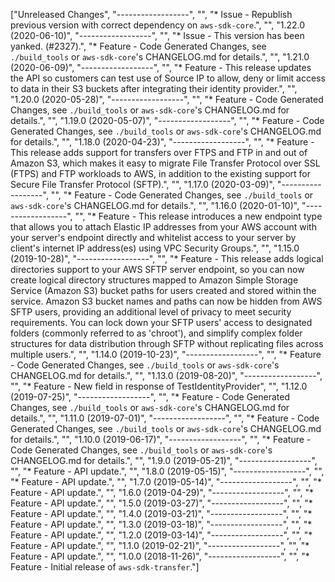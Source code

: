 ["Unreleased Changes", "------------------", "", "* Issue - Republish previous version with correct dependency on `aws-sdk-core`.", "", "1.22.0 (2020-06-10)", "------------------", "", "* Issue - This version has been yanked. (#2327).", "* Feature - Code Generated Changes, see `./build_tools` or `aws-sdk-core`'s CHANGELOG.md for details.", "", "1.21.0 (2020-06-09)", "------------------", "", "* Feature - This release updates the API so customers can test use of Source IP to allow, deny or limit access to data in their S3 buckets after integrating their identity provider.", "", "1.20.0 (2020-05-28)", "------------------", "", "* Feature - Code Generated Changes, see `./build_tools` or `aws-sdk-core`'s CHANGELOG.md for details.", "", "1.19.0 (2020-05-07)", "------------------", "", "* Feature - Code Generated Changes, see `./build_tools` or `aws-sdk-core`'s CHANGELOG.md for details.", "", "1.18.0 (2020-04-23)", "------------------", "", "* Feature - This release adds support for transfers over FTPS and FTP in and out of Amazon S3, which makes it easy to migrate File Transfer Protocol over SSL (FTPS) and FTP workloads to AWS, in addition to the existing support for Secure File Transfer Protocol (SFTP).", "", "1.17.0 (2020-03-09)", "------------------", "", "* Feature - Code Generated Changes, see `./build_tools` or `aws-sdk-core`'s CHANGELOG.md for details.", "", "1.16.0 (2020-01-10)", "------------------", "", "* Feature - This release introduces a new endpoint type that allows you to attach Elastic IP addresses from your AWS account with your server's endpoint directly and whitelist access to your server by client's internet IP address(es) using VPC Security Groups.", "", "1.15.0 (2019-10-28)", "------------------", "", "* Feature - This release adds logical directories support to your AWS SFTP server endpoint, so you can now create logical directory structures mapped to Amazon Simple Storage Service (Amazon S3) bucket paths for users created and stored within the service. Amazon S3 bucket names and paths can now be hidden from AWS SFTP users, providing an additional level of privacy to meet security requirements. You can lock down your SFTP users' access to designated folders (commonly referred to as 'chroot'), and simplify complex folder structures for data distribution through SFTP without replicating files across multiple users.", "", "1.14.0 (2019-10-23)", "------------------", "", "* Feature - Code Generated Changes, see `./build_tools` or `aws-sdk-core`'s CHANGELOG.md for details.", "", "1.13.0 (2019-08-20)", "------------------", "", "* Feature - New field in response of TestIdentityProvider", "", "1.12.0 (2019-07-25)", "------------------", "", "* Feature - Code Generated Changes, see `./build_tools` or `aws-sdk-core`'s CHANGELOG.md for details.", "", "1.11.0 (2019-07-01)", "------------------", "", "* Feature - Code Generated Changes, see `./build_tools` or `aws-sdk-core`'s CHANGELOG.md for details.", "", "1.10.0 (2019-06-17)", "------------------", "", "* Feature - Code Generated Changes, see `./build_tools` or `aws-sdk-core`'s CHANGELOG.md for details.", "", "1.9.0 (2019-05-21)", "------------------", "", "* Feature - API update.", "", "1.8.0 (2019-05-15)", "------------------", "", "* Feature - API update.", "", "1.7.0 (2019-05-14)", "------------------", "", "* Feature - API update.", "", "1.6.0 (2019-04-29)", "------------------", "", "* Feature - API update.", "", "1.5.0 (2019-03-27)", "------------------", "", "* Feature - API update.", "", "1.4.0 (2019-03-21)", "------------------", "", "* Feature - API update.", "", "1.3.0 (2019-03-18)", "------------------", "", "* Feature - API update.", "", "1.2.0 (2019-03-14)", "------------------", "", "* Feature - API update.", "", "1.1.0 (2019-02-21)", "------------------", "", "* Feature - API update.", "", "1.0.0 (2018-11-26)", "------------------", "", "* Feature - Initial release of `aws-sdk-transfer`."]